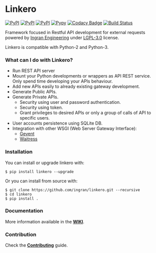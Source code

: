 # Linkero

[![PyPI](https://img.shields.io/pypi/v/linkero.svg)](https://pypi.python.org/pypi/linkero)
[![PyPI](https://img.shields.io/pypi/pyversions/linkero.svg)](https://pypi.python.org/pypi/linkero)
[![PyPI](https://img.shields.io/pypi/l/linkero.svg)](https://github.com/ingran/linkero/blob/master/LICENSE)
[![Pypy](https://img.shields.io/badge/PyPy-3.5-ff69b4.svg)](https://pypy.org/)
[![Codacy Badge](https://api.codacy.com/project/badge/Grade/2b63ba733fed4213b97361f0593d3a3b)](https://www.codacy.com/app/RDCH106/linkero?utm_source=github.com&amp;utm_medium=referral&amp;utm_content=ingran/linkero&amp;utm_campaign=Badge_Grade)
[![Build Status](https://travis-ci.org/ingran/linkero.svg?branch=master)](https://travis-ci.org/ingran/linkero)

<!-- ![logo](http://ingran.es:8081/uploads/project/avatar/22/Link_Slash.png) -->

Framework focused in Restful API development for external requests powered by [Ingran Engineering](https://web.archive.org/web/20181203153543/https://ingran.es/) under [LGPL-3.0](https://github.com/RDCH106/linkero/blob/master/LICENSE) license.

Linkero is compatible with Python-2 and Python-3.

### What can I do with Linkero?

- Run REST API server
- Mount your Python developments or wrappers as API REST service. Only spend time developing your APIs behaviour.
- Add new APIs easily to already existing gateway development.
- Generate Public APIs.
- Generate Private APIs.
    - Security using user and password authentication.
    - Security using token.
    - Grant privileges to desired APIs or only a group of calls of API to specific users.
- User accounts persistence using SQLite DB.
- Integration with other WSGI (Web Server Gateway Interface):
    - [Gevent](https://github.com/gevent/gevent)
    - [Waitress](https://github.com/Pylons/waitress)

### Installation

You can install or upgrade linkero with:

`$ pip install linkero --upgrade`

Or you can install from source with:

```
$ git clone https://github.com/ingran/linkero.git --recursive
$ cd linkero
$ pip install .
```

### **Documentation**

More information available in the **[WIKI](https://github.com/ingran/linkero/wiki/home)**.

### **Contribution**

Check the **[Contributing](https://github.com/ingran/linkero/blob/master/CONTRIBUTING.md)** guide.
